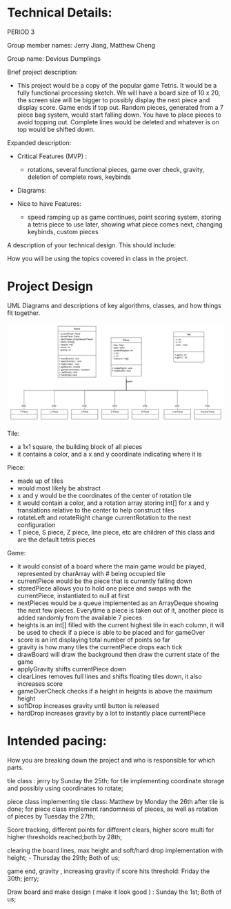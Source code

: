 
# Technical Details:


PERIOD 3

Group member names: Jerry Jiang, Matthew Cheng

Group name: Devious Dumplings

Brief project description:
- This project would be a copy of the popular game Tetris. It would be a fully functional processing sketch. We will have a board size of 10 x 20, the screen size will be bigger to possibly display the next piece and display score. Game ends if top out. Random pieces, generated from a 7 piece bag system, would start falling down. You have to place pieces to avoid topping out. Complete lines would be deleted and whatever is on top would be shifted down.

Expanded description:
- Critical Features (MVP) :
  - rotations, several functional pieces, game over check, gravity, deletion of complete rows, keybinds
- Diagrams:

- Nice to have Features:
  - speed ramping up as game continues, point scoring system, storing a tetris piece to use later, showing what piece comes next, changing keybinds, custom pieces  

A description of your technical design. This should include:

How you will be using the topics covered in class in the project.

# Project Design

UML Diagrams and descriptions of key algorithms, classes, and how things fit together.

![uml diagram](tetrisUML.png?raw=true "Tetris UML Diagram" )

Tile:
- a 1x1 square, the building block of all pieces
- it contains a color, and a x and y coordinate indicating where it is

Piece:
- made up of tiles
- would most likely be abstract
- x and y would be the coordinates of the center of rotation tile
- it would contain a color, and a rotation array storing int[] for x and y translations relative to the center to help construct tiles
- rotateLeft and rotateRight change currentRotation to the next configuration
- T piece, S piece, Z piece, line piece, etc are children of this class and are the default tetris pieces

Game:
- it would consist of a board where the main game would be played, represented by charArray with # being occupied tile
- currentPiece would be the piece that is currently falling down
- storedPiece allows you to hold one piece and swaps with the currentPiece, instantiated to null at first
- nextPieces would be a queue implemented as an ArrayDeque showing the next few pieces. Everytime a piece is taken out of it, another piece is added randomly from the available 7 pieces
- heights is an int[] filled with the current highest tile in each column, it will be used to check if a piece is able to be placed and for gameOver
- score is an int displaying total number of points so far
- gravity is how many tiles the currentPiece drops each tick
- drawBoard will draw the background then draw the current state of the game
- applyGravity shifts currentPiece down
- clearLines removes full lines and shifts floating tiles down, it also increases score
- gameOverCheck checks if a height in heights is above the maximum height
- softDrop increases gravity until button is released
- hardDrop increases gravity by a lot to instantly place currentPiece


# Intended pacing:

How you are breaking down the project and who is responsible for which parts.

tile class : jerry by Sunday the 25th;
for tile implementing coordinate storage and possibly using coordinates to rotate;

piece class implementing tile class: Matthew by Monday the 26th after tile is done;
for piece class implement randomness of pieces, as well as rotation of pieces by Tuesday the 27th;

Score tracking, different points for different clears, higher score multi for higher thresholds reached;both by 28th;

clearing the board lines, max height and soft/hard drop implementation with height; - Thursday the 29th; Both of us;

game end, gravity , increasing gravity if score hits threshold: Friday the 30th; jerry;

Draw board and make design ( make it look good ) : Sunday the 1st; Both of us;
